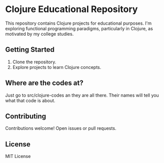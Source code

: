 # Clojure Educational Repository

This repository contains Clojure projects for educational purposes. I'm exploring functional programming paradigms, particularly in Clojure, as motivated by my college studies.

## Getting Started

1. Clone the repository.
2. Explore projects to learn Clojure concepts.

## Where are the codes at?
Just go to src/clojure-codes an they are all there. Their names will tell you what that code is about.

## Contributing

Contributions welcome! Open issues or pull requests.

## License

MIT License

